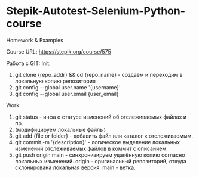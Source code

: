 # Stepik-Autotest-Selenium-Python-course
Homework &amp; Examples

Course URL: https://stepik.org/course/575

Работа с GIT:
Init:
1. git clone {repo_addr} && cd {repo_name} - создаём и переходим в локальную копию репозитория
2. git config --global user.name '{username}'
3. git config --global user.email {user_email}

Work:
1. git status - инфа о статусе изменений об отслеживаемых файлах и пр.
2. (модифицируем локальные файлы)
3. git add {file or folder} - добавить файл или каталог к отслеживаемым.
4. git commit -m '{description}' - логическое выделение локальных изменений отслеживаемых файлов в коммит с описанием.
5. git push origin main - синхронизируем удалённую копию согласно локальных изменений. origin - оригинальный репозиторий, откуда склонирована локальная версия. main - ветка.
